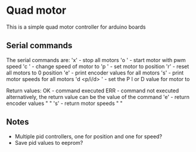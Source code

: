 # Quad motor

This is a simple quad motor controller for arduino boards

## Serial commands

The serial commands are:
'x' - stop all motors
'o <motor> <speed>' - start motor <motor> with pwm speed <speed>
'c <motor> <speed>' - change speed of motor <motor> to <speed>
'p <motor> <position>' - set motor <motor> to position <position>
'r' - reset all motors to 0 position
'e' - print encoder values for all motors
's' - print motor speeds for all motors
'd <p/i/d> <motor> <value>' - set the P I or D value for motor <motor> to <value>


Return values:
OK - command executed
ERR - command not executed
alternatively, the return value can be the value of the command
'e' - return encoder values "<int> <int> <int> <int>"
's' - return motor speeds "<int> <int> <int> <int>"


## Notes

* Multiple pid controllers, one for position and one for speed?
* Save pid values to eeprom?